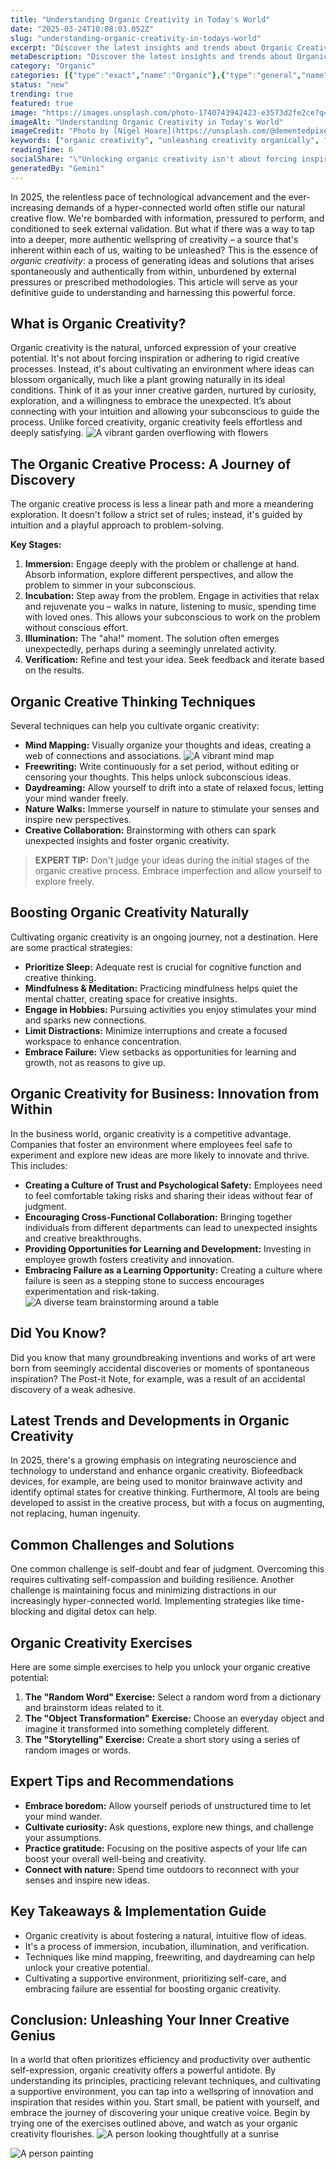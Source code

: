 ```yaml
---
title: "Understanding Organic Creativity in Today's World"
date: "2025-03-24T10:08:03.052Z"
slug: "understanding-organic-creativity-in-todays-world"
excerpt: "Discover the latest insights and trends about Organic Creativity. This comprehensive guide covers everything you need to know about Organic Creativity in 2025."
metaDescription: "Discover the latest insights and trends about Organic Creativity. This comprehensive guide covers everything you need to know about Organic Creativity in 2..."
category: "Organic"
categories: [{"type":"exact","name":"Organic"},{"type":"general","name":"Art"},{"type":"medium","name":"Design Thinking"},{"type":"specific","name":"Visual Communication"},{"type":"niche","name":"Logo Design"}]
status: "new"
trending: true
featured: true
image: "https://images.unsplash.com/photo-1740743942423-e3573d2fe2ce?q=85&w=1200&fit=max&fm=webp&auto=compress"
imageAlt: "Understanding Organic Creativity in Today's World"
imageCredit: "Photo by [Nigel Hoare](https://unsplash.com/@dementedpixel) on Unsplash"
keywords: ["organic creativity", "unleashing creativity organically", "organic creative process", "boost organic creativity", "organic creative thinking techniques", "how to be organically creative", "organic creativity exercises", "organic creativity for business", "improve organic creativity naturally", "organic creativity workshops"]
readingTime: 6
socialShare: "\"Unlocking organic creativity isn't about forcing inspiration; it's about cultivating the conditions for it to bloom naturally.  In 2025, this inner wellspring is more valuable than ever.\""
generatedBy: "Gemini"
---
```




In 2025, the relentless pace of technological advancement and the ever-increasing demands of a hyper-connected world often stifle our natural creative flow.  We're bombarded with information, pressured to perform, and conditioned to seek external validation. But what if there was a way to tap into a deeper, more authentic wellspring of creativity – a source that's inherent within each of us, waiting to be unleashed? This is the essence of *organic creativity*: a process of generating ideas and solutions that arises spontaneously and authentically from within, unburdened by external pressures or prescribed methodologies.  This article will serve as your definitive guide to understanding and harnessing this powerful force.

## What is Organic Creativity?

Organic creativity is the natural, unforced expression of your creative potential. It's not about forcing inspiration or adhering to rigid creative processes. Instead, it's about cultivating an environment where ideas can blossom organically, much like a plant growing naturally in its ideal conditions. Think of it as your inner creative garden, nurtured by curiosity, exploration, and a willingness to embrace the unexpected.  It’s about connecting with your intuition and allowing your subconscious to guide the process.  Unlike forced creativity, organic creativity feels effortless and deeply satisfying. ![A vibrant garden overflowing with flowers](https://images.unsplash.com/photo-1570723641372-53010b8acbea?q=85&w=1200&fit=max&fm=webp&auto=compress)

## The Organic Creative Process: A Journey of Discovery

The organic creative process is less a linear path and more a meandering exploration. It doesn't follow a strict set of rules; instead, it's guided by intuition and a playful approach to problem-solving.

**Key Stages:**

1. **Immersion:**  Engage deeply with the problem or challenge at hand.  Absorb information, explore different perspectives, and allow the problem to simmer in your subconscious.
2. **Incubation:**  Step away from the problem. Engage in activities that relax and rejuvenate you – walks in nature, listening to music, spending time with loved ones. This allows your subconscious to work on the problem without conscious effort.
3. **Illumination:**  The "aha!" moment.  The solution often emerges unexpectedly, perhaps during a seemingly unrelated activity.
4. **Verification:**  Refine and test your idea.  Seek feedback and iterate based on the results.

## Organic Creative Thinking Techniques

Several techniques can help you cultivate organic creativity:

* **Mind Mapping:**  Visually organize your thoughts and ideas, creating a web of connections and associations.  ![A vibrant mind map](https://images.unsplash.com/photo-1700383857810-5066ce066a68?q=85&w=1200&fit=max&fm=webp&auto=compress)
* **Freewriting:**  Write continuously for a set period, without editing or censoring your thoughts. This helps unlock subconscious ideas.
* **Daydreaming:** Allow yourself to drift into a state of relaxed focus, letting your mind wander freely.
* **Nature Walks:** Immerse yourself in nature to stimulate your senses and inspire new perspectives.
* **Creative Collaboration:** Brainstorming with others can spark unexpected insights and foster organic creativity.

> **EXPERT TIP:**  Don't judge your ideas during the initial stages of the organic creative process.  Embrace imperfection and allow yourself to explore freely.

## Boosting Organic Creativity Naturally

Cultivating organic creativity is an ongoing journey, not a destination.  Here are some practical strategies:

* **Prioritize Sleep:** Adequate rest is crucial for cognitive function and creative thinking.
* **Mindfulness & Meditation:**  Practicing mindfulness helps quiet the mental chatter, creating space for creative insights.
* **Engage in Hobbies:**  Pursuing activities you enjoy stimulates your mind and sparks new connections.
* **Limit Distractions:** Minimize interruptions and create a focused workspace to enhance concentration.
* **Embrace Failure:** View setbacks as opportunities for learning and growth, not as reasons to give up.

## Organic Creativity for Business:  Innovation from Within

In the business world, organic creativity is a competitive advantage.  Companies that foster an environment where employees feel safe to experiment and explore new ideas are more likely to innovate and thrive.  This includes:

* **Creating a Culture of Trust and Psychological Safety:** Employees need to feel comfortable taking risks and sharing their ideas without fear of judgment.
* **Encouraging Cross-Functional Collaboration:**  Bringing together individuals from different departments can lead to unexpected insights and creative breakthroughs.
* **Providing Opportunities for Learning and Development:**  Investing in employee growth fosters creativity and innovation.
* **Embracing Failure as a Learning Opportunity:**  Creating a culture where failure is seen as a stepping stone to success encourages experimentation and risk-taking. ![A diverse team brainstorming around a table](https://images.unsplash.com/photo-1740743942423-e3573d2fe2ce?q=85&w=1200&fit=max&fm=webp&auto=compress)

## Did You Know?

Did you know that many groundbreaking inventions and works of art were born from seemingly accidental discoveries or moments of spontaneous inspiration?  The Post-it Note, for example, was a result of an accidental discovery of a weak adhesive.

## Latest Trends and Developments in Organic Creativity

In 2025, there's a growing emphasis on integrating neuroscience and technology to understand and enhance organic creativity.  Biofeedback devices, for example, are being used to monitor brainwave activity and identify optimal states for creative thinking.  Furthermore, AI tools are being developed to assist in the creative process, but with a focus on augmenting, not replacing, human ingenuity.

## Common Challenges and Solutions

One common challenge is self-doubt and fear of judgment. Overcoming this requires cultivating self-compassion and building resilience.  Another challenge is maintaining focus and minimizing distractions in our increasingly hyper-connected world. Implementing strategies like time-blocking and digital detox can help.

## Organic Creativity Exercises

Here are some simple exercises to help you unlock your organic creative potential:

1. **The "Random Word" Exercise:** Select a random word from a dictionary and brainstorm ideas related to it.
2. **The "Object Transformation" Exercise:** Choose an everyday object and imagine it transformed into something completely different.
3. **The "Storytelling" Exercise:** Create a short story using a series of random images or words.

## Expert Tips and Recommendations

* **Embrace boredom:**  Allow yourself periods of unstructured time to let your mind wander.
* **Cultivate curiosity:** Ask questions, explore new things, and challenge your assumptions.
* **Practice gratitude:**  Focusing on the positive aspects of your life can boost your overall well-being and creativity.
* **Connect with nature:** Spend time outdoors to reconnect with your senses and inspire new ideas.

## Key Takeaways & Implementation Guide

* Organic creativity is about fostering a natural, intuitive flow of ideas.
* It's a process of immersion, incubation, illumination, and verification.
* Techniques like mind mapping, freewriting, and daydreaming can help unlock your creative potential.
* Cultivating a supportive environment, prioritizing self-care, and embracing failure are essential for boosting organic creativity.

## Conclusion: Unleashing Your Inner Creative Genius

In a world that often prioritizes efficiency and productivity over authentic self-expression, organic creativity offers a powerful antidote. By understanding its principles, practicing relevant techniques, and cultivating a supportive environment, you can tap into a wellspring of innovation and inspiration that resides within you.  Start small, be patient with yourself, and embrace the journey of discovering your unique creative voice.  Begin by trying one of the exercises outlined above, and watch as your organic creativity flourishes. ![A person looking thoughtfully at a sunrise](https://images.unsplash.com/photo-1503776768674-0e612f631345?q=85&w=1200&fit=max&fm=webp&auto=compress)

![A person painting](https://images.unsplash.com/photo-1531402584262-f213e54dea77?q=85&w=1200&fit=max&fm=webp&auto=compress)

